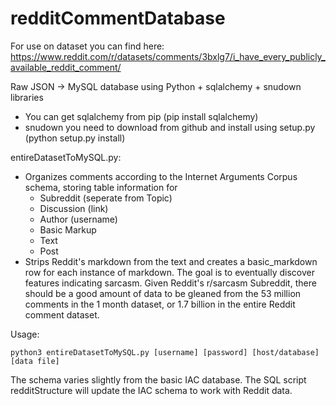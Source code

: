 # redditCommentDatabase

For use on dataset you can find here:
https://www.reddit.com/r/datasets/comments/3bxlg7/i_have_every_publicly_available_reddit_comment/

Raw JSON -> MySQL database using Python + sqlalchemy + snudown libraries
- You can get sqlalchemy from pip (pip install sqlalchemy)
- snudown you need to download from github and install using setup.py (python setup.py install)

entireDatasetToMySQL.py:
- Organizes comments according to the Internet Arguments Corpus schema, storing table information for
  + Subreddit (seperate from Topic)
  + Discussion (link)
  + Author (username)
  + Basic Markup
  + Text
  + Post
- Strips Reddit's markdown from the text and creates a basic_markdown row for each instance of markdown. The goal is to eventually discover features indicating sarcasm. Given Reddit's r/sarcasm Subreddit, there should be a good amount of data to be gleaned from the 53 million comments in the 1 month dataset, or 1.7 billion in the entire Reddit comment dataset.

Usage:
```
python3 entireDatasetToMySQL.py [username] [password] [host/database] [data file]
```

The schema varies slightly from the basic IAC database. The SQL script redditStructure will update the IAC schema to work with Reddit data.


